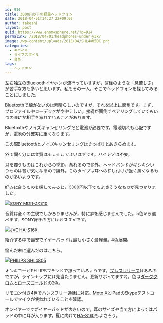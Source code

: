 ```yaml
---
id: 914
title: 3000円以下の軽量ヘッドフォン
date: 2018-04-01T14:27:22+09:00
author: takeshi
layout: post
guid: https://www.enomosphere.net/?p=914
permalink: /2018/04/01/headphones-under-y3k/
image: /wp-content/uploads/2018/04/SHL4805DC.png
categories:
  - モバイル
  - ライフスタイル
  - 音楽
tags:
  - ヘッドホン
---
```

左右独立のBluetoothイヤホンが流行っていますが，耳栓のような「息苦しさ」が苦手な方も多いと思います。私もその一人。そこでヘッドフォンを探してみることにしました。<!--more-->

Bluetoothで線がないのは素晴らしいのですが，それを以上に面倒です。まず，プロファイルやコーデックがややこしい。接続が面倒でペアリングしていてもいつのまにか相手を忘れていることがあります。

Bluetoothやノイズキャンセリングだと電池が必要です。電池切れも心配ですが，電池の分確実に重くなります。

この際Bluetoothとノイズキャンセリングはきっぱりとあきらめます。

外で聞く分には音質はそこそこでよいはずです。ハイレゾは不要。

耳を覆うものはこれからの季節，蒸れるので除外。ヘッドバンドがギシギシいうものは音が気になるので論外。このタイプは耳への押し付けが強く痛くなるものが多いようです。

好みに合うものを探してみると，3000円以下でもよさそうなものが見つかりました。

<a href="https://www.amazon.co.jp/%E3%82%BD%E3%83%8B%E3%83%BC-SONY-%E3%83%98%E3%83%83%E3%83%89%E3%83%9B%E3%83%B3-MDR-ZX310-%E6%8A%98%E3%82%8A%E3%81%9F%E3%81%9F%E3%81%BF%E5%BC%8F/dp/B00HZD3TS0/ref=as_li_ss_il?ie=UTF8&amp;qid=1522553220&amp;sr=8-1&amp;keywords=mdr-zx310&amp;linkCode=li2&amp;tag=enomospheddoj-22&amp;linkId=d42753ba0969d39b2efb0a31fb769b40" target="_blank" rel="noopener"><img src="//ws-fe.amazon-adsystem.com/widgets/q?_encoding=UTF8&amp;ASIN=B00HZD3TS0&amp;Format=_SL160_&amp;ID=AsinImage&amp;MarketPlace=JP&amp;ServiceVersion=20070822&amp;WS=1&amp;tag=enomospheddoj-22" border="0" />SONY MDR-ZX310</a><img style="border: none !important; margin: 0px !important;" src="https://ir-jp.amazon-adsystem.com/e/ir?t=enomospheddoj-22&amp;l=li2&amp;o=9&amp;a=B00HZD3TS0" alt="" width="1" height="1" border="0" />

音質は全くの主観でしかありませんが，特に癖を感じませんでした。5色から選べます。SONY好きの方にはおススメです。

<a href="https://www.amazon.co.jp/JVC-HA-S160-B-%E5%AF%86%E9%96%89%E5%9E%8B%E3%83%98%E3%83%83%E3%83%89%E3%83%9B%E3%83%B3-%E6%8A%98%E3%82%8A%E3%81%9F%E3%81%9F%E3%81%BF%E5%BC%8F-%E3%83%96%E3%83%A9%E3%83%83%E3%82%AF/dp/B004M7SQNU/ref=as_li_ss_il?ie=UTF8&amp;qid=1522553096&amp;sr=8-1&amp;keywords=jvc+ha-s160&amp;linkCode=li2&amp;tag=enomospheddoj-22&amp;linkId=9d73439fa55bd9865a86a9c450531f1c" target="_blank" rel="noopener"><img src="//ws-fe.amazon-adsystem.com/widgets/q?_encoding=UTF8&amp;ASIN=B004M7SQNU&amp;Format=_SL160_&amp;ID=AsinImage&amp;MarketPlace=JP&amp;ServiceVersion=20070822&amp;WS=1&amp;tag=enomospheddoj-22" border="0" />JVC HA-S160</a><img style="border: none !important; margin: 0px !important;" src="https://ir-jp.amazon-adsystem.com/e/ir?t=enomospheddoj-22&amp;l=li2&amp;o=9&amp;a=B004M7SQNU" alt="" width="1" height="1" border="0" />

紹介する中で最安でイヤーパッドは最も小さく最軽量。4色展開。

悩んだ末に選んだのはこちら。

<a href="https://www.amazon.co.jp/PHILIPS-Flite-%E3%83%80%E3%83%BC%E3%82%AF%E3%82%AF%E3%83%AD%E3%83%A0-SHL4805DC-%E3%80%90%E5%9B%BD%E5%86%85%E6%AD%A3%E8%A6%8F%E5%93%81%E3%80%91/dp/B01AYACJ4K/ref=as_li_ss_il?ie=UTF8&amp;qid=1522553357&amp;sr=8-1&amp;keywords=SHL4805dc&amp;linkCode=li2&amp;tag=enomospheddoj-22&amp;linkId=1e0b732273e09abd94aa80ffb786cbc9" target="_blank" rel="noopener"><img src="//ws-fe.amazon-adsystem.com/widgets/q?_encoding=UTF8&amp;ASIN=B01AYACJ4K&amp;Format=_SL160_&amp;ID=AsinImage&amp;MarketPlace=JP&amp;ServiceVersion=20070822&amp;WS=1&amp;tag=enomospheddoj-22" border="0" />PHILIPS SHL4805</a><img style="border: none !important; margin: 0px !important;" src="https://ir-jp.amazon-adsystem.com/e/ir?t=enomospheddoj-22&amp;l=li2&amp;o=9&amp;a=B01AYACJ4K" alt="" width="1" height="1" border="0" />

オンキヨーがPHILIPSブランドで扱っているようです。<a href="http://www.jp.onkyo.com/news/newproducts/headphones/philips_shl4805/">プレスリリース</a>はあるのですが，ラインナップには見当たりません。更新サボってますね。色は<a href="https://amzn.to/2J51W6d">ダーククロム</a>と<a href="https://amzn.to/2GZQtnN">ローズゴールド</a>の2色。

リモコン付き4極でハンズフリー通話に対応。<a href="https://www.enomosphere.net/2018/02/27/moto-x4/">Moto X</a>とiPadのSkypeテストコールでマイクが使われていることを確認。

オンイヤーですがイヤーパッドが大きいので，耳のサイズや当て方によってはパッドの中に耳が入ります。夏に向けて<a href="https://amzn.to/2GrHScl">HA-S160</a>もよさそう。
